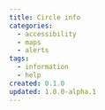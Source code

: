 ```yaml
---
title: Circle info
categories:
  - accessibility
  - maps
  - alerts
tags:
  - information
  - help
created: 0.1.0
updated: 1.0.0-alpha.1
---
```

